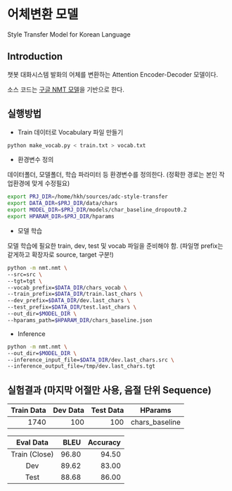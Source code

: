 # 어체변환 모델
Style Transfer Model for Korean Language

## Introduction
챗봇 대화시스템 발화의 어체를 변환하는 Attention Encoder-Decoder 모델이다.

소스 코드는 [구글 NMT 모델](https://github.com/tensorflow/nmt)을 기반으로 한다.

## 실행방법

* Train 데이터로 Vocabulary 파일 만들기

```sh
python make_vocab.py < train.txt > vocab.txt
```

* 환경변수 정의

데이터폴더, 모델폴더, 학습 파라미터 등 환경변수를 정의한다. (정확한 경로는 본인 작업환경에 맞게 수정필요)

```sh
export PRJ_DIR=/home/hkh/sources/adc-style-transfer
export DATA_DIR=$PRJ_DIR/data/chars
export MODEL_DIR=$PRJ_DIR/models/char_baseline_dropout0.2
export HPARAM_DIR=$PRJ_DIR/hparams
```

* 모델 학습

모델 학습에 필요한 train, dev, test 및 vocab 파일을 준비해야 함. (파일명 prefix는 같게하고 확장자로 source, target 구분!)
```sh
python -m nmt.nmt \
--src=src \
--tgt=tgt \
--vocab_prefix=$DATA_DIR/chars_vocab \
--train_prefix=$DATA_DIR/train.last_chars \
--dev_prefix=$DATA_DIR/dev.last_chars \
--test_prefix=$DATA_DIR/test.last_chars \
--out_dir=$MODEL_DIR \
--hparams_path=$HPARAM_DIR/chars_baseline.json
```

* Inference

```sh
python -m nmt.nmt \
--out_dir=$MODEL_DIR \
--inference_input_file=$DATA_DIR/dev.last_chars.src \
--inference_output_file=/tmp/dev.last_chars.tgt
```

## 실험결과 (마지막 어절만 사용, 음절 단위 Sequence)

Train Data | Dev Data | Test Data | HParams
---:| ---:| ---:| --- |
1740 | 100 | 100 | chars_baseline

Eval Data | BLEU | Accuracy
:---:| ---:| ---:|
Train (Close) | 96.80 | 94.50
Dev | 89.62 | 83.00
Test | 88.68 | 86.00
